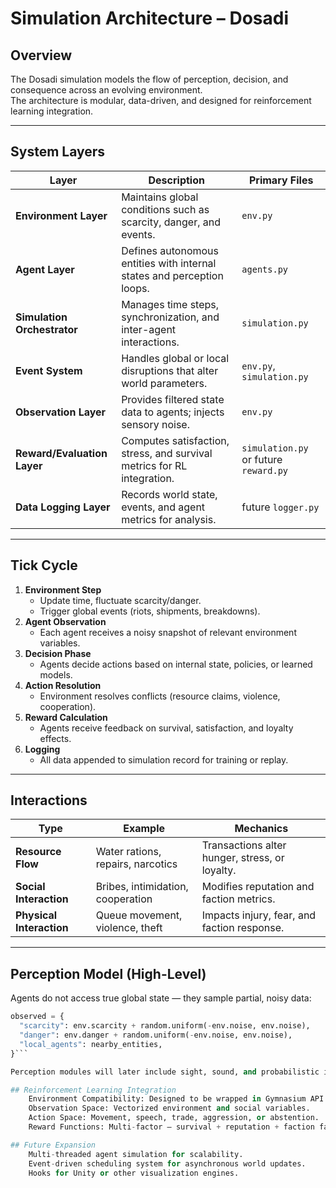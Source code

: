 # Simulation Architecture – Dosadi

## Overview
The Dosadi simulation models the flow of perception, decision, and consequence across an evolving environment.  
The architecture is modular, data-driven, and designed for reinforcement learning integration.

---

## System Layers

| Layer | Description | Primary Files |
|--------|--------------|----------------|
| **Environment Layer** | Maintains global conditions such as scarcity, danger, and events. | `env.py` |
| **Agent Layer** | Defines autonomous entities with internal states and perception loops. | `agents.py` |
| **Simulation Orchestrator** | Manages time steps, synchronization, and inter-agent interactions. | `simulation.py` |
| **Event System** | Handles global or local disruptions that alter world parameters. | `env.py`, `simulation.py` |
| **Observation Layer** | Provides filtered state data to agents; injects sensory noise. | `env.py` |
| **Reward/Evaluation Layer** | Computes satisfaction, stress, and survival metrics for RL integration. | `simulation.py` or future `reward.py` |
| **Data Logging Layer** | Records world state, events, and agent metrics for analysis. | future `logger.py` |

---

## Tick Cycle

1. **Environment Step**
   - Update time, fluctuate scarcity/danger.
   - Trigger global events (riots, shipments, breakdowns).
2. **Agent Observation**
   - Each agent receives a noisy snapshot of relevant environment variables.
3. **Decision Phase**
   - Agents decide actions based on internal state, policies, or learned models.
4. **Action Resolution**
   - Environment resolves conflicts (resource claims, violence, cooperation).
5. **Reward Calculation**
   - Agents receive feedback on survival, satisfaction, and loyalty effects.
6. **Logging**
   - All data appended to simulation record for training or replay.

---

## Interactions

| Type | Example | Mechanics |
|-------|----------|------------|
| **Resource Flow** | Water rations, repairs, narcotics | Transactions alter hunger, stress, or loyalty. |
| **Social Interaction** | Bribes, intimidation, cooperation | Modifies reputation and faction metrics. |
| **Physical Interaction** | Queue movement, violence, theft | Impacts injury, fear, and faction response. |

---

## Perception Model (High-Level)
Agents do not access true global state — they sample partial, noisy data:
```python
observed = {
  "scarcity": env.scarcity + random.uniform(-env.noise, env.noise),
  "danger": env.danger + random.uniform(-env.noise, env.noise),
  "local_agents": nearby_entities,
}```

Perception modules will later include sight, sound, and probabilistic inference.

## Reinforcement Learning Integration
	Environment Compatibility: Designed to be wrapped in Gymnasium API (reset(), step()).
	Observation Space: Vectorized environment and social variables.
	Action Space: Movement, speech, trade, aggression, or abstention.
	Reward Functions: Multi-factor — survival + reputation + faction favor.

## Future Expansion
	Multi-threaded agent simulation for scalability.
	Event-driven scheduling system for asynchronous world updates.
	Hooks for Unity or other visualization engines.